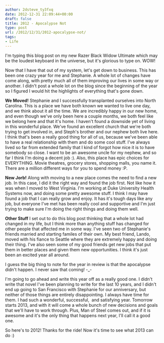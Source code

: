 ```yaml
---
author: 2dsteve_ty3fxq
date: 2012-12-31 22:09:44+00:00
draft: false
title: 2012 - Apocalypse Not
type: post
url: /2012/12/31/2012-apocalypse-not/
tags:
- Life
---
```


I'm typing this blog post on my new Razer Black Widow Ultimate which may be the loudest keyboard in the universe, but it's glorious to type on. WOW!

Now that I have that out of my system, let's get down to business. This has been one crazy year for me and Stephanie. A whole lot of changes have come along, with pretty much all of them improving our lives in some way or another. I didn't post a whole lot on the blog since the beginning of the year so I figured I would hit the highlights of everything that's gone down.<!-- more -->

**We Moved!**
Stephanie and I successfully transplanted ourselves into North Carolina. This is a place we have both known we wanted to live one day, and we think about it all the time. We are incredibly happy in our new home, and even though we've only been here a couple months, we both feel like we belong here and that it's home. I haven't found a downside yet of living in this wonderful place. We've found an excellent church that we're both trying to get involved in, and Steph's brother and our nephew both live here. I think that's been a really good thing for all of us, because we've been able to have a real relationship with them and do some cool stuff. I've always lived so far from extended family that I kind of forgot how nice it is to have somebody so close. I want to be an awesome uncle for my nephew, and so far I think I'm doing a decent job :). Also, this place has epic choices for EVERYTHING. Movie theatres, grocery stores, shopping malls, you name it. There are a million different ways for you to spend money :P.

**New Jorb!**
Along with moving to a new place comes the need to find a new job. In this case, I did it the right way and found the job first. Not like how it was when I moved to West Virginia. I'm working at Duke University Health Systems now, and doing some pretty awesome stuff. I think I may have found a job that I can really grow and enjoy. It has it's tough days like any job, but everyone I've met has been really cool and supportive and I'm just trying to make sure I'm doing the right things and doing them well.

**Other Stuff**
I set out to do this blog post thinking that a whole lot had changed in my life, but I think more than anything stuff has changed for other people that affected me in some way. I've seen two of Stephanie's friends married and starting familes of their own. My best friend, Lando, moved with his fiance to Seattle where they are extremely happy and doing their thing. I've also seen some of my good friends get new jobs that put them in better places and given them new opportunities. I think it's just been an excited year all around.

I guess the big thing to note for the year in review is that the apocalypse didn't happen. I never saw that coming! -_-

I'm going to go ahead and write this year off as a really good one. I didn't write that novel I've been planning to write for the last 10 years, and I didn't end up going to San Francisco with Stephanie for our anniversary, but neither of those things are entirely disappointing. I always have time for them. I had such a wonderful, successful,  and satisfying year. Tomorrow starts 2013, and with it will come a whole bunch of new decisions and goals that we'll have to work through. Plus, Man of Steel comes out, and if it is awesome and it's the only thing that happens next year, I'll call it a good one.

So here's to 2012! Thanks for the ride! Now it's time to see what 2013 can do :)
